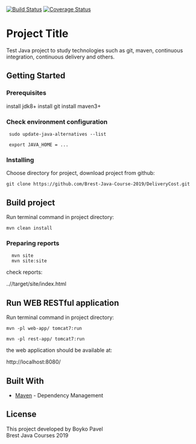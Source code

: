 [![Build Status](https://travis-ci.org/Brest-Java-Course-2019/Boyko-Pavel.svg?branch=master)](https://travis-ci.org/Brest-Java-Course-2019/Boyko-Pavel)
[![Coverage Status](https://coveralls.io/repos/github/Brest-Java-Course-2019/Boyko-Pavel/badge.svg?branch=master)](https://coveralls.io/github/Brest-Java-Course-2019/Boyko-Pavel?branch=master)


# Project Title

Test Java project to study technologies such as git, maven, continuous integration, continuous delivery and others.

## Getting Started

### Prerequisites

install jdk8+ 
install git 
install maven3+

### Check environment configuration
```
 sudo update-java-alternatives --list

 export JAVA_HOME = ...
```
### Installing

Choose directory for project, download project from github:

```
git clone https://github.com/Brest-Java-Course-2019/DeliveryCost.git  

```

## Build project
Run terminal command in project directory:

```
mvn clean install
```
### Preparing reports
```
  mvn site
  mvn site:site
```
  check reports: 
  
  ../<project>/target/site/index.html

## Run WEB RESTful application  
Run terminal command in project directory:

```
mvn -pl web-app/ tomcat7:run
  
mvn -pl rest-app/ tomcat7:run
``` 
the web application should be available at:
        
http://localhost:8080/

## Built With

* [Maven](https://maven.apache.org/) - Dependency Management

## License

This project developed by Boyko Pavel <br> Brest Java Courses  2019


